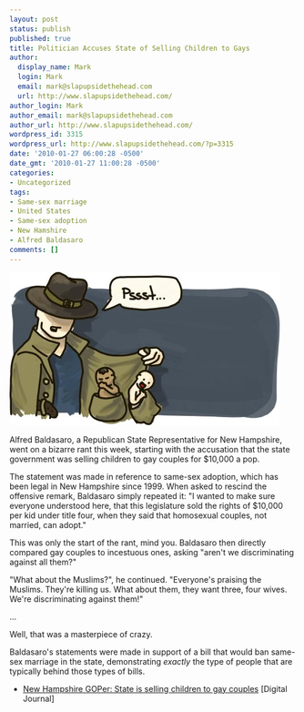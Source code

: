 ```yaml
---
layout: post
status: publish
published: true
title: Politician Accuses State of Selling Children to Gays
author:
  display_name: Mark
  login: Mark
  email: mark@slapupsidethehead.com
  url: http://www.slapupsidethehead.com/
author_login: Mark
author_email: mark@slapupsidethehead.com
author_url: http://www.slapupsidethehead.com/
wordpress_id: 3315
wordpress_url: http://www.slapupsidethehead.com/?p=3315
date: '2010-01-27 06:00:28 -0500'
date_gmt: '2010-01-27 11:00:28 -0500'
categories:
- Uncategorized
tags:
- Same-sex marriage
- United States
- Same-sex adoption
- New Hamshire
- Alfred Baldasaro
comments: []
---
```

![](/wp-content/media/2010/01/babies-for-sale.jpg "Need a gayby?")

Alfred Baldasaro, a Republican State Representative for New Hampshire, went on a bizarre rant this week, starting with the accusation that the state government was selling children to gay couples for $10,000 a pop.

The statement was made in reference to same-sex adoption, which has been legal in New Hampshire since 1999. When asked to rescind the offensive remark, Baldasaro simply repeated it: "I wanted to make sure everyone understood here, that this legislature sold the rights of $10,000 per kid under title four, when they said that homosexual couples, not married, can adopt."

This was only the start of the rant, mind you. Baldasaro then directly compared gay couples to incestuous ones, asking "aren't we discriminating against all them?"

"What about the Muslims?", he continued. "Everyone's praising the Muslims. They're killing us. What about them, they want three, four wives. We're discriminating against them!"

...

Well, that was a masterpiece of crazy.

Baldasaro's statements were made in support of a bill that would ban same-sex marriage in the state, demonstrating _exactly_ the type of people that are typically behind those types of bills.

- [New Hampshire GOPer: State is selling children to gay couples](http://www.digitaljournal.com/article/286436) [Digital Journal]
